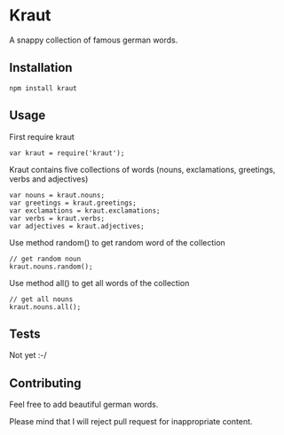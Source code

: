 Kraut
=====

A snappy collection of famous german words.

## Installation

  `npm install kraut`

## Usage

First require kraut

    var kraut = require('kraut');

Kraut contains five collections of words (nouns, exclamations, greetings, verbs and adjectives)

    var nouns = kraut.nouns;
    var greetings = kraut.greetings;
    var exclamations = kraut.exclamations;
    var verbs = kraut.verbs;
    var adjectives = kraut.adjectives;

Use method random() to get random word of the collection
    
    // get random noun
    kraut.nouns.random();


Use method all() to get all words of the collection

    // get all nouns
    kraut.nouns.all();
  

## Tests

Not yet :-/

## Contributing

Feel free to add beautiful german words. 

Please mind that I will reject pull request for inappropriate content.